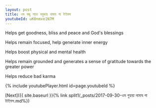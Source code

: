 ```yaml
---
layout: post
title: ওম যজু পাড়া বহুজায় নামায গা টাইমস
youtubeId: uK0nmxe1N7M
---
```

 
 
Helps get goodness, bliss and peace and God's blessings
 
Helps remain focused, help generate inner energy 
 
Helps boost physical and mental health 
 
Helps remain grounded and generates a sense of gratitude towards the greater power 
 
Helps reduce bad karma
 
 
 
 


{% include youtubePlayer.html id=page.youtubeId %}
 
[Next]({{ site.baseurl }}{% link  split1/_posts/2017-09-30-ওম গুহ্যয়া নামায গা টাইমস.md%})
 
